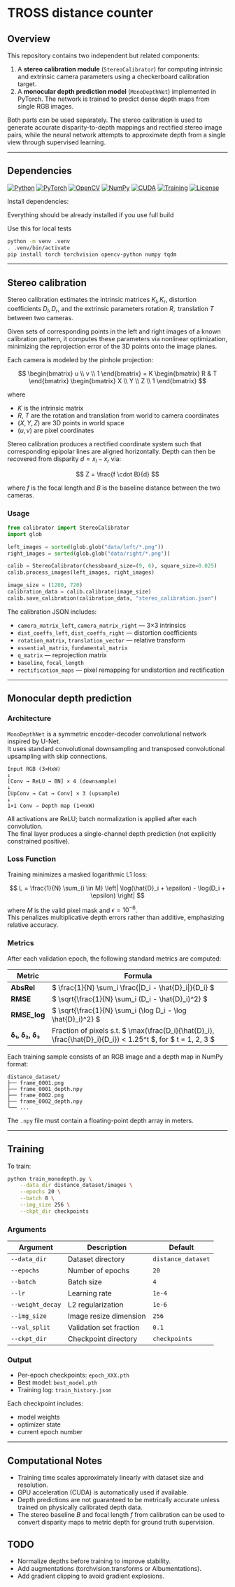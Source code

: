 # TROSS distance counter

## Overview

This repository contains two independent but related components:

1. A **stereo calibration module** (`StereoCalibrator`) for computing intrinsic and extrinsic camera parameters using a checkerboard calibration target.
2. A **monocular depth prediction model** (`MonoDepthNet`) implemented in PyTorch. The network is trained to predict dense depth maps from single RGB images.

Both parts can be used separately. The stereo calibration is used to generate accurate disparity-to-depth mappings and rectified stereo image pairs, while the neural network attempts to approximate depth from a single view through supervised learning.

---

## Dependencies

[![Python](https://img.shields.io/badge/Python-3.11-blue?logo=python)](https://www.python.org/)
[![PyTorch](https://img.shields.io/badge/PyTorch-2.3-red?logo=pytorch)](https://pytorch.org/)
[![OpenCV](https://img.shields.io/badge/OpenCV-4.10-green?logo=opencv)](https://opencv.org/)
[![NumPy](https://img.shields.io/badge/NumPy-1.26-lightgrey?logo=numpy)](https://numpy.org/)
[![CUDA](https://img.shields.io/badge/CUDA-12.4-black?logo=nvidia)](https://developer.nvidia.com/cuda-zone)
[![Training](https://img.shields.io/badge/Deep_Learning-Exhausting-orange?logo=ai)](#)
[![License](https://img.shields.io/badge/License-MIT-grey)](./LICENSE)


Install dependencies:

Everything should be already installed if you use full build

Use this for local tests
```bash
python -m venv .venv
. .venv/bin/activate
pip install torch torchvision opencv-python numpy tqdm
```

---

## Stereo calibration

Stereo calibration estimates the intrinsic matrices $K_l, K_r$, distortion coefficients $D_l, D_r$, and the extrinsic parameters $\text{rotation } R, \text{ translation } T$ between two cameras.

Given sets of corresponding points in the left and right images of a known calibration pattern, it computes these parameters via nonlinear optimization, minimizing the reprojection error of the 3D points onto the image planes.


Each camera is modeled by the pinhole projection:

$$ \begin{bmatrix} u \\ v \\ 1 \end{bmatrix} = K \begin{bmatrix} R & T \end{bmatrix} \begin{bmatrix} X \\ Y \\ Z \\ 1 \end{bmatrix} $$

where  
- $K$ is the intrinsic matrix  
- $R$, $T$ are the rotation and translation from world to camera coordinates  
- $(X, Y, Z)$ are 3D points in world space  
- $(u, v)$ are pixel coordinates

Stereo calibration produces a rectified coordinate system such that corresponding epipolar lines are aligned horizontally. Depth can then be recovered from disparity $d = x_l - x_r$ via:

$$
Z = \frac{f \cdot B}{d}
$$

where $f$ is the focal length and $B$ is the baseline distance between the two cameras.

### Usage

```python
from calibrator import StereoCalibrator
import glob

left_images = sorted(glob.glob("data/left/*.png"))
right_images = sorted(glob.glob("data/right/*.png"))

calib = StereoCalibrator(chessboard_size=(9, 6), square_size=0.025)
calib.process_images(left_images, right_images)

image_size = (1280, 720)
calibration_data = calib.calibrate(image_size)
calib.save_calibration(calibration_data, "stereo_calibration.json")
```


The calibration JSON includes:

- `camera_matrix_left`, `camera_matrix_right` — 3×3 intrinsics  
- `dist_coeffs_left`, `dist_coeffs_right` — distortion coefficients  
- `rotation_matrix`, `translation_vector` — relative transform  
- `essential_matrix`, `fundamental_matrix`  
- `q_matrix` — reprojection matrix  
- `baseline`, `focal_length`  
- `rectification_maps` — pixel remapping for undistortion and rectification  

---

## Monocular depth prediction 

### Architecture

`MonoDepthNet` is a symmetric encoder-decoder convolutional network inspired by U-Net.  
It uses standard convolutional downsampling and transposed convolutional upsampling with skip connections.

```
Input RGB (3×HxW)
↓
[Conv → ReLU → BN] × 4 (downsample)
↓
[UpConv → Cat → Conv] × 3 (upsample)
↓
1×1 Conv → Depth map (1×HxW)
```

All activations are ReLU; batch normalization is applied after each convolution.  
The final layer produces a single-channel depth prediction (not explicitly constrained positive).

### Loss Function

Training minimizes a masked logarithmic L1 loss:

$$
L = \frac{1}{N} \sum_{i \in M} \left| \log(\hat{D}_i + \epsilon) - \log(D_i + \epsilon) \right|
$$

where $M$ is the valid pixel mask and $\epsilon = 10^{-6}$.  
This penalizes multiplicative depth errors rather than additive, emphasizing relative accuracy.

### Metrics

After each validation epoch, the following standard metrics are computed:


| Metric | Formula |
|--------|---------|
| **AbsRel** | $ \frac{1}{N} \sum_i \frac{\|D_i - \hat{D}_i\|}{D_i} $ |
| **RMSE** | $ \sqrt{\frac{1}{N} \sum_i (D_i - \hat{D}_i)^2} $ |
| **RMSE_log** | $ \sqrt{\frac{1}{N} \sum_i (\log D_i - \log \hat{D}_i)^2} $ |
| **δ₁, δ₂, δ₃** | Fraction of pixels s.t. $ \max(\frac{D_i}{\hat{D}_i}, \frac{\hat{D}_i}{D_i}) < 1.25^t $, for $ t = 1, 2, 3 $ |



Each training sample consists of an RGB image and a depth map in NumPy format:

```
distance_dataset/
├── frame_0001.png
├── frame_0001_depth.npy
├── frame_0002.png
├── frame_0002_depth.npy
└── ...
```

The `.npy` file must contain a floating-point depth array in meters.

---

## Training

To train:

```bash
python train_monodepth.py \
    --data_dir distance_dataset/images \
    --epochs 20 \
    --batch 8 \
    --img_size 256 \
    --ckpt_dir checkpoints
```

### Arguments

| Argument | Description | Default |
|-----------|-------------|----------|
| `--data_dir` | Dataset directory | `distance_dataset` |
| `--epochs` | Number of epochs | `20` |
| `--batch` | Batch size | `4` |
| `--lr` | Learning rate | `1e-4` |
| `--weight_decay` | L2 regularization | `1e-6` |
| `--img_size` | Image resize dimension | `256` |
| `--val_split` | Validation set fraction | `0.1` |
| `--ckpt_dir` | Checkpoint directory | `checkpoints` |

### Output

- Per-epoch checkpoints: `epoch_XXX.pth`  
- Best model: `best_model.pth`  
- Training log: `train_history.json`

Each checkpoint includes:
- model weights
- optimizer state
- current epoch number

---

## Computational Notes

- Training time scales approximately linearly with dataset size and resolution.  
- GPU acceleration (CUDA) is automatically used if available.  
- Depth predictions are not guaranteed to be metrically accurate unless trained on physically calibrated depth data.  
- The stereo baseline $B$ and focal length $f$ from calibration can be used to convert disparity maps to metric depth for ground truth supervision.


## TODO
 - Normalize depths before training to improve stability.
 - Add augmentations (torchvision.transforms or Albumentations).
 - Add gradient clipping to avoid gradient explosions.